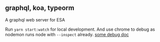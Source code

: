 ## graphql, koa, typeorm
A graphql web server for ESA 
 
Run `yarn start:watch` for local development. And use chrome to debug as nodemon runs node with `--inspect` already. [some debug doc](https://jondowdle.com/2017/10/node-debugger/)

